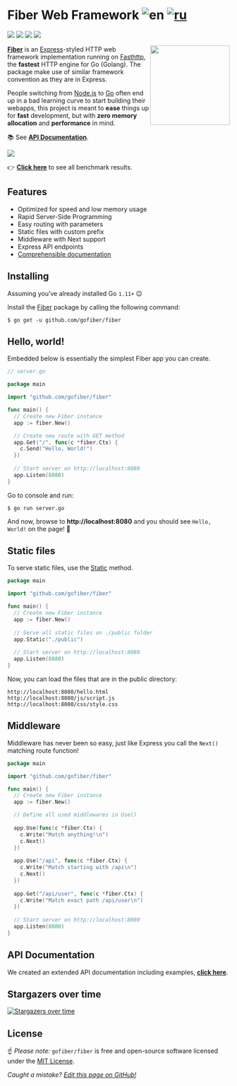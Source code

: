 # Fiber Web Framework <img src="images/flags/en.svg" alt="en"/> <a href="README_RU.md"><img src="images/flags/ru.svg" alt="ru"/></a>

[![](https://img.shields.io/github/release/gofiber/fiber)](https://github.com/gofiber/fiber/releases) ![](https://img.shields.io/github/languages/top/gofiber/fiber) [![](https://godoc.org/github.com/gofiber/fiber?status.svg)](https://godoc.org/github.com/gofiber/fiber) ![](https://goreportcard.com/badge/github.com/gofiber/fiber)

<img align="right" height="180px" src="https://gofiber.github.io/fiber/static/logo.jpg" />

**[Fiber](https://github.com/gofiber/fiber)** is an [Express](https://expressjs.com/en/4x/api.html)-styled HTTP web framework implementation running on [Fasthttp](https://github.com/valyala/fasthttp), the **fastest** HTTP engine for Go (Golang). The package make use of similar framework convention as they are in Express. 

People switching from [Node.js](https://nodejs.org/en/about/) to [Go](https://golang.org/doc/) often end up in a bad learning curve to start building their webapps, this project is meant to **ease** things up for **fast** development, but with **zero memory allocation** and **performance** in mind. 

📚 See **[API Documentation](https://gofiber.github.io/fiber/)**.

[![](https://gofiber.github.io/fiber/static/benchmarks/benchmark.png)](https://gofiber.github.io/fiber/#/benchmarks)

👉 **[Click here](https://gofiber.github.io/fiber/#/benchmarks)** to see all benchmark results.

## Features

* Optimized for speed and low memory usage
* Rapid Server-Side Programming
* Easy routing with parameters
* Static files with custom prefix
* Middleware with Next support
* Express API endpoints
* [Comprehensible documentation](https://gofiber.github.io/fiber/)

## Installing

Assuming you’ve already installed Go `1.11+` 😉

Install the [Fiber](https://github.com/gofiber/fiber) package by calling the following command:

```console
$ go get -u github.com/gofiber/fiber
```

## Hello, world!

Embedded below is essentially the simplest Fiber app you can create.

```go
// server.go

package main

import "github.com/gofiber/fiber"

func main() {
  // Create new Fiber instance
  app := fiber.New()

  // Create new route with GET method
  app.Get("/", func(c *fiber.Ctx) {
    c.Send("Hello, World!")
  })
  
  // Start server on http://localhost:8080
  app.Listen(8080)
}
```

Go to console and run:

```console
$ go run server.go
```

And now, browse to **http://localhost:8080** and you should see `Hello, World!` on the page! 🎉

## Static files

To serve static files, use the [Static](https://gofiber.github.io/fiber/#/?id=static-files) method.

```go
package main

import "github.com/gofiber/fiber"

func main() {
  // Create new Fiber instance
  app := fiber.New()
  
  // Serve all static files on ./public folder
  app.Static("./public")
  
  // Start server on http://localhost:8080
  app.Listen(8080)
}
```

Now, you can load the files that are in the public directory:

```console
http://localhost:8080/hello.html
http://localhost:8080/js/script.js
http://localhost:8080/css/style.css
```

## Middleware

Middleware has never been so easy, just like Express you call the `Next()` matching route function!

```go
package main

import "github.com/gofiber/fiber"

func main() {
  // Create new Fiber instance
  app := fiber.New()

  // Define all used middlewares in Use()
  
  app.Use(func(c *fiber.Ctx) {
    c.Write("Match anything!\n")
    c.Next()
  })
  
  app.Use("/api", func(c *fiber.Ctx) {
    c.Write("Match starting with /api\n")
    c.Next()
  })
  
  app.Get("/api/user", func(c *fiber.Ctx) {
    c.Write("Match exact path /api/user\n")
  })
  
  // Start server on http://localhost:8080
  app.Listen(8080)
}
```

## API Documentation

We created an extended API documentation including examples, **[click here](https://gofiber.github.io/fiber/)**.


## Stargazers over time

[![Stargazers over time](https://starchart.cc/gofiber/fiber.svg)](https://starchart.cc/gofiber/fiber)

## License

☝️ _Please note:_ `gofiber/fiber` is free and open-source software licensed under the [MIT License](https://github.com/gofiber/fiber/edit/master/LICENSE).

*Caught a mistake? [Edit this page on GitHub!](https://github.com/gofiber/fiber/blob/master/README.md)*

